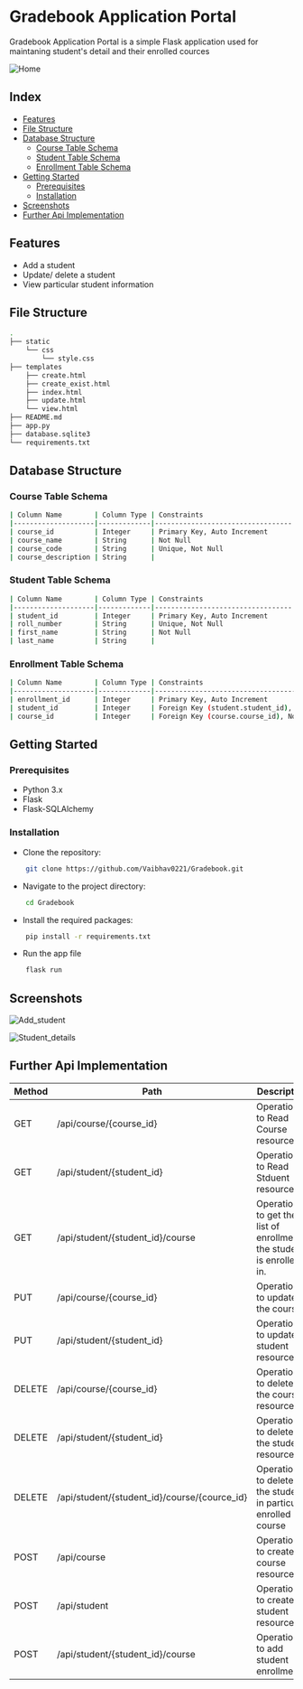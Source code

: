 # Gradebook Application Portal

Gradebook Application Portal is a simple Flask application used for maintaning student's detail and their enrolled cources

![Home](https://github.com/user-attachments/assets/7db4c876-cf65-4cf8-b2ce-bd59af4eb556)


## Index
-   [Features](#Features)
-   [File Structure](#File-Structure)
-   [Database Structure](#Database-Structure)
    -   [Course Table Schema](#Course-Table-Schema)
    -   [Student Table Schema](#Student-Table-Schema)
    -   [Enrollment Table Schema](#Enrollment-Table-Schema)
-   [Getting Started](#Getting-Started)
	-   [Prerequisites](#Prerequisites)
	-   [Installation](#Installation)
-   [Screenshots](#Screenshots)
-   [Further Api Implementation](#Further-Api-Implementation)       	

## Features

- Add a student
- Update/ delete a student
- View particular student information



## File Structure

```bash
.
├── static
    └── css
        └── style.css
├── templates
    ├── create.html
    ├── create_exist.html
    ├── index.html
    ├── update.html
    └── view.html
├── README.md
├── app.py
├── database.sqlite3
└── requirements.txt
```
## Database Structure

### Course Table Schema
```bash
| Column Name        | Column Type | Constraints                      |  
|--------------------|-------------|----------------------------------|
| course_id          | Integer     | Primary Key, Auto Increment      |
| course_name        | String      | Not Null                         |   
| course_code        | String      | Unique, Not Null                 |
| course_description | String      |                                  |
```


### Student Table Schema
```bash
| Column Name        | Column Type | Constraints                      |
|--------------------|-------------|----------------------------------|
| student_id         | Integer     | Primary Key, Auto Increment      |
| roll_number        | String      | Unique, Not Null                 |
| first_name         | String      | Not Null                         |
| last_name          | String      |                                  |		
```


### Enrollment Table Schema
```bash
| Column Name        | Column Type | Constraints                                      |
|--------------------|-------------|--------------------------------------------------|
| enrollment_id      | Integer     | Primary Key, Auto Increment                      |
| student_id         | Integer     | Foreign Key (student.student_id), Not Null       |
| course_id          | Integer     | Foreign Key (course.course_id), Not Null         |
```

## Getting Started

### Prerequisites
- Python 3.x
- Flask
- Flask-SQLAlchemy

### Installation
- Clone the repository:
```bash
    git clone https://github.com/Vaibhav0221/Gradebook.git
```

- Navigate to the project directory:
```bash
    cd Gradebook
```

- Install the required packages:
```bash
    pip install -r requirements.txt
```

- Run the app file
```bash
    flask run
```

## Screenshots

![Add_student](https://github.com/user-attachments/assets/8ba53ec0-2cb2-422d-9779-444b09f509bc)

![Student_details](https://github.com/user-attachments/assets/538ff960-0d12-4f9c-8e60-74e5ed088256)

## Further Api Implementation
| Method | Path | Description |
|--|--|---| 
| GET |/api/course/{course_id} |Operation to Read Course resource|
| GET |/api/student/{student_id} |Operation to Read Stduent resource |
| GET |/api/student/{student_id}/course |Operation to get the list of enrollments, the student is enrolled in. |
| PUT |/api/course/{course_id} |Operation to update the course |
| PUT |/api/student/{student_id} |Operation to update student resource |
| DELETE |/api/course/{course_id} |Operation to delete the course resource |
| DELETE |/api/student/{student_id} |Operation to delete the student resource |
| DELETE |  /api/student/{student_id}/course/{cource_id} |Operation to delete the student in particular enrolled course |
| POST |/api/course |Operation to create course resource |
| POST |/api/student |Operation to create student resource |
| POST |/api/student/{student_id}/course |Operation to add student enrollment |






